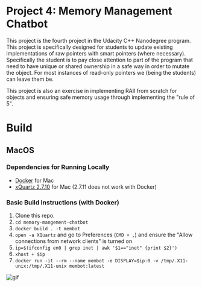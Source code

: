 # Project 4: Memory Management Chatbot

This project is the fourth project in the Udacity C++ Nanodegree program. This project is specifically designed for students to update existing implementations of raw pointers with smart pointers (where necessary). Specifically the student is to pay close attention to part of the program that need to have unique or shared ownership in a safe way in order to mutate the object. For most instances of read-only pointers we (being the students) can leave them be. 

This project is also an exercise in implementing RAII from scratch for objects and ensuring safe memory usage through implementing the "rule of 5".

# Build

## MacOS

### Dependencies for Running Locally
* [Docker](https://docs.docker.com/get-docker/) for Mac
* [xQuartz 2.7.10](https://www.xquartz.org/releases/XQuartz-2.7.10.html) for Mac (2.7.11 does not work with Docker)

### Basic Build Instructions (with Docker)

1. Clone this repo.
2. `cd memory-mangement-chatbot`
3. `docker build . -t membot`
4. `open -a XQuartz` and go to Preferences (`CMD + ,`) and ensure the "Allow connections from network clients" is turned on
5. `ip=$(ifconfig en0 | grep inet | awk '$1=="inet" {print $2}')`
6. `xhost + $ip`
4. `docker run -it --rm --name membot -e DISPLAY=$ip:0 -v /tmp/.X11-unix:/tmp/.X11-unix membot:latest`

![gif](./images/example-build-mac.gif)
